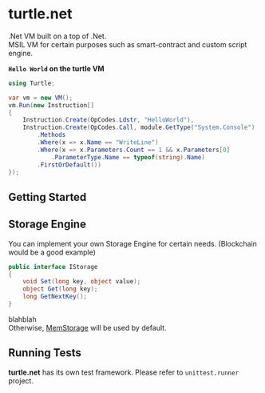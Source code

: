 turtle.net
====
.Net VM built on a top of .Net.<br>
MSIL VM for certain purposes such as smart-contract and custom script engine.


__`Hello World` on the turtle VM__
```cs
using Turtle;

var vm = new VM();
vm.Run(new Instruction[]
{
    Instruction.Create(OpCodes.Ldstr, "HelloWorld"),
    Instruction.Create(OpCodes.Call, module.GetType("System.Console")
        .Methods
        .Where(x => x.Name == "WriteLine")
        .Where(x => x.Parameters.Count == 1 && x.Parameters[0]
            .ParameterType.Name == typeof(string).Name)
        .FirstOrDefault())
});
```

Getting Started
----

Storage Engine
----
You can implement your own Storage Engine for certain needs. (Blockchain would be a good example)

```cs
public interface IStorage
{
    void Set(long key, object value);
    object Get(long key);
    long GetNextKey();
}
```
blahblah<br>
Otherwise, [MemStorage](https://github.com/pjc0247/turtle.net/blob/master/Turtle/Storage/MemStorage.cs) will be used by default.

Running Tests
----
__turtle.net__ has its own test framework. Please refer to `unittest.runner` project.